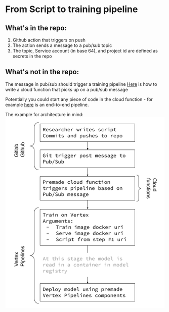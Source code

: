 # From Script to training pipeline
## What's in the repo:
1. Github action that triggers on push
2. The action sends a message to a pub/sub topic
3. The topic, Service account (in base 64), and project id are defined as secrets in the repo

## What's not in the repo:
The message in pub/sub should trigger a training pipeline
[Here](https://cloud.google.com/vertex-ai/docs/pipelines/trigger-pubsub) is how to write a cloud function that picks up on a pub/sub message

Potentially you could start any piece of code in the cloud function - for example [here](https://github.com/jy2k/Kubeflow-v2-end-to-end) is an end-to-end pipeline.

The example for architecture in mind:
![Screenshot](CI_CD_CT.png)
